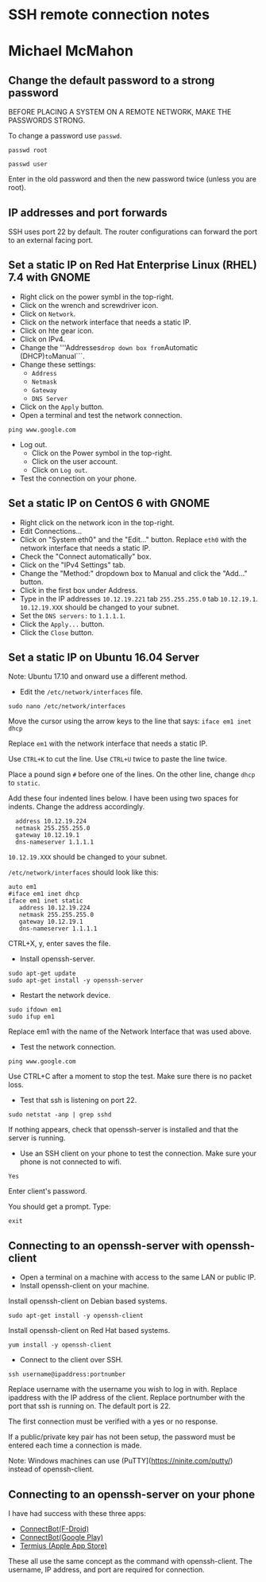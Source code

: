 # SSH remote connection notes

# Michael McMahon

## Change the default password to a strong password

BEFORE PLACING A SYSTEM ON A REMOTE NETWORK, MAKE THE PASSWORDS STRONG.

To change a password use ```passwd```.

```passwd root```

```passwd user```

Enter in the old password and then the new password twice (unless you are root).


## IP addresses and port forwards

SSH uses port 22 by default.  The router configurations can forward the port to
an external facing port.


## Set a static IP on Red Hat Enterprise Linux (RHEL) 7.4 with GNOME

- Right click on the power symbl in the top-right.
- Click on the wrench and screwdriver icon.
- Click on ```Network```.
- Click on the network interface that needs a static IP.
- Click on hte gear icon.
- Click on IPv4.
- Change the '''Addresses``` drop down box from ```Automatic (DHCP)``` to
  ```Manual```.
- Change these settings:
  - ```Address```
  - ```Netmask```
  - ```Gateway```
  - ```DNS Server```
- Click on the ```Apply``` button.
- Open a terminal and test the network connection.

```
ping www.google.com
```

- Log out.
  - Click on the Power symbol in the top-right.
  - Click on the user account.
  - Click on ```Log out```.
- Test the connection on your phone.


## Set a static IP on CentOS 6 with GNOME

- Right click on the network icon in the top-right.
- Edit Connections...
- Click on "System eth0" and the "Edit..." button.  Replace ```eth0``` with the
  network interface that needs a static IP.
- Check the "Connect automatically" box.
- Click on the "IPv4 Settings" tab.
- Change the "Method:" dropdown box to Manual and click the "Add..." button.
- Click in the first box under Address.
- Type in the IP addresses ```10.12.19.221``` tab ```255.255.255.0``` tab
  ```10.12.19.1```.  ```10.12.19.XXX``` should be changed to your subnet.
- Set the ```DNS servers:``` to ```1.1.1.1```.
- Click the ```Apply...``` button.
- Click the ```Close``` button.


## Set a static IP on Ubuntu 16.04 Server

Note: Ubuntu 17.10 and onward use a different method.

- Edit the ```/etc/network/interfaces``` file.

```
sudo nano /etc/network/interfaces
```

Move the cursor using the arrow keys to the line that says:
```iface em1 inet dhcp```

Replace ```em1``` with the network interface that needs a static IP.

Use ```CTRL+K``` to cut the line.
Use ```CTRL+U``` twice to paste the line twice.

Place a pound sign ```#``` before one of the lines.
On the other line, change ```dhcp``` to ```static```.

Add these four indented lines below.  I have been using two spaces for
indents.  Change the address accordingly.

```
  address 10.12.19.224
  netmask 255.255.255.0
  gateway 10.12.19.1
  dns-nameserver 1.1.1.1
```

```10.12.19.XXX``` should be changed to your subnet.

```/etc/network/interfaces``` should look like this:

```
auto em1
#iface em1 inet dhcp
iface em1 inet static
   address 10.12.19.224
   netmask 255.255.255.0
   gateway 10.12.19.1
   dns-nameserver 1.1.1.1
```

CTRL+X, y, enter saves the file.

- Install openssh-server.

```
sudo apt-get update
sudo apt-get install -y openssh-server
```

- Restart the network device.

```
sudo ifdown em1
sudo ifup em1
```

Replace em1 with the name of the Network Interface that was used above.

- Test the network connection.

```
ping www.google.com
```

Use CTRL+C after a moment to stop the test.  Make sure there is no packet loss.

- Test that ssh is listening on port 22.

```
sudo netstat -anp | grep sshd
```

If nothing appears, check that openssh-server is installed and that the server
is running.

- Use an SSH client on your phone to test the connection.  Make sure your phone
  is not connected to wifi.

```
Yes
```

Enter client's password.

You should get a prompt.  Type:

```
exit
```


## Connecting to an openssh-server with openssh-client

- Open a terminal on a machine with access to the same LAN or public IP.
- Install openssh-client on your machine.

Install openssh-client on Debian based systems.

```
sudo apt-get install -y openssh-client
```

Install openssh-client on Red Hat based systems.

```
yum install -y openssh-client
```

- Connect to the client over SSH.

```
ssh username@ipaddress:portnumber
```

Replace username with the username you wish to log in with.  Replace ipaddress
with the IP address of the client.  Replace portnumber with the port that ssh is
running on.  The default port is 22.

The first connection must be verified with a yes or no response.

If a public/private key pair has not been setup, the password must be entered
each time a connection is made.

Note: Windows machines can use (PuTTY](https://ninite.com/putty/) instead of
openssh-client.


## Connecting to an openssh-server on your phone

I have had success with these three apps:

- [ConnectBot(F-Droid)](https://f-droid.org/en/packages/org.connectbot/)
- [ConnectBot(Google Play)](https://play.google.com/store/apps/details?id=org.connectbot)
- [Termius (Apple App Store)](https://itunes.apple.com/us/app/termius/id549039908?mt=8)

These all use the same concept as the command with openssh-client.  The
username, IP address, and port are required for connection.
